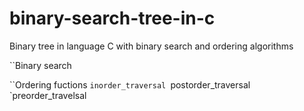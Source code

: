 # binary-search-tree-in-c

Binary tree in language C with binary search and ordering algorithms

``Binary search

``Ordering fuctions
  `inorder_traversal
  `postorder_traversal
  `preorder_travelsal
